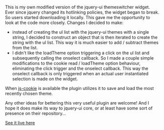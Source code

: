 This is my own modified version of the jquery-ui themeswitcher widget.
Ever since jquery changed its hotlinking policies, the widget began to break.
So users started downloading it locally.
This gave me the opportunity to look at the code more closely.
Changes I decided to make:

* instead of creating the ul list with the jquery-ui themes with a single string, 
  I decided to construct an object that is then iterated to create the string with the ul list. 
  This way it is much easier to add / subtract themes from the list.
* I didn't like the loadTheme option triggering a click on the ul list and subsequently calling the onselect callback. 
  So I made a couple simple modifications to the cookie read / loadTheme option behaviour, 
  eliminating the click trigger and the onselect callback. 
  This way the onselect callback is only triggered when an actual user instantiated selection is made on the widget.

When [js-cookie](https://github.com/js-cookie/js-cookie/blob/latest/src/js.cookie.js "Javascript Cookie") is available the plugin utilizes it to save and load the most recently chosen theme.

Any other ideas for bettering this very useful plugin are welcome! And I hope it does make its way to jquery-ui core, 
or at least have some sort of presence on their repository...

[See it live here](https://johnrdorazio.github.io/Themeswitcher/ "JohnRDOrazio Themeswitcher")
